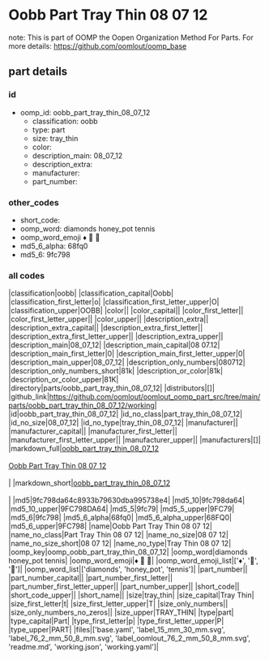 # Oobb Part Tray Thin 08 07 12  

note: This is part of OOMP the Oopen Organization Method For Parts. For more details: https://github.com/oomlout/oomp_base

##  part details





### id
* oomp_id: oobb_part_tray_thin_08_07_12
  * classification: oobb
  * type: part
  * size: tray_thin
  * color: 
  * description_main: 08_07_12
  * description_extra: 
  * manufacturer: 
  * part_number: 

### other_codes
* short_code: 
* oomp_word: diamonds honey_pot tennis
* oomp_word_emoji :diamonds: :honey_pot: :tennis:
* md5_6_alpha: 68fq0
* md5_6: 9fc798

### all codes 
|classification|oobb|
|classification_capital|Oobb|
|classification_first_letter|o|
|classification_first_letter_upper|O|
|classification_upper|OOBB|
|color||
|color_capital||
|color_first_letter||
|color_first_letter_upper||
|color_upper||
|description_extra||
|description_extra_capital||
|description_extra_first_letter||
|description_extra_first_letter_upper||
|description_extra_upper||
|description_main|08_07_12|
|description_main_capital|08 07.12|
|description_main_first_letter|0|
|description_main_first_letter_upper|0|
|description_main_upper|08_07_12|
|description_only_numbers|080712|
|description_only_numbers_short|81k|
|description_or_color|81k|
|description_or_color_upper|81K|
|directory|parts/oobb_part_tray_thin_08_07_12|
|distributors|[]|
|github_link|https://github.com/oomlout/oomlout_oomp_part_src/tree/main/parts/oobb_part_tray_thin_08_07_12/working|
|id|oobb_part_tray_thin_08_07_12|
|id_no_class|part_tray_thin_08_07_12|
|id_no_size|08_07_12|
|id_no_type|tray_thin_08_07_12|
|manufacturer||
|manufacturer_capital||
|manufacturer_first_letter||
|manufacturer_first_letter_upper||
|manufacturer_upper||
|manufacturers|[]|
|markdown_full|[oobb_part_tray_thin_08_07_12](https://github.com/oomlout/oomlout_oomp_part_src/tree/main/parts/oobb_part_tray_thin_08_07_12/working)<br>[](https://github.com/oomlout/oomlout_oomp_part_src/tree/main/parts/oobb_part_tray_thin_08_07_12/working)<br>[Oobb Part Tray Thin 08 07 12](https://github.com/oomlout/oomlout_oomp_part_src/tree/main/parts/oobb_part_tray_thin_08_07_12/working)<br><br>|
|markdown_short|[oobb_part_tray_thin_08_07_12](https://github.com/oomlout/oomlout_oomp_part_src/tree/main/parts/oobb_part_tray_thin_08_07_12/working)<br><br>|
|md5|9fc798da64c8933b79630dba995738e4|
|md5_10|9fc798da64|
|md5_10_upper|9FC798DA64|
|md5_5|9fc79|
|md5_5_upper|9FC79|
|md5_6|9fc798|
|md5_6_alpha|68fq0|
|md5_6_alpha_upper|68FQ0|
|md5_6_upper|9FC798|
|name|Oobb Part Tray Thin 08 07 12|
|name_no_class|Part Tray Thin 08 07 12|
|name_no_size|08 07 12|
|name_no_size_short|08 07 12|
|name_no_type|Tray Thin 08 07 12|
|oomp_key|oomp_oobb_part_tray_thin_08_07_12|
|oomp_word|diamonds honey_pot tennis|
|oomp_word_emoji|:diamonds: :honey_pot: :tennis:|
|oomp_word_emoji_list|[':diamonds:', ':honey_pot:', ':tennis:']|
|oomp_word_list|['diamonds', 'honey_pot', 'tennis']|
|part_number||
|part_number_capital||
|part_number_first_letter||
|part_number_first_letter_upper||
|part_number_upper||
|short_code||
|short_code_upper||
|short_name||
|size|tray_thin|
|size_capital|Tray Thin|
|size_first_letter|t|
|size_first_letter_upper|T|
|size_only_numbers||
|size_only_numbers_no_zeros||
|size_upper|TRAY_THIN|
|type|part|
|type_capital|Part|
|type_first_letter|p|
|type_first_letter_upper|P|
|type_upper|PART|
|files|['base.yaml', 'label_15_mm_30_mm.svg', 'label_76_2_mm_50_8_mm.svg', 'label_oomlout_76_2_mm_50_8_mm.svg', 'readme.md', 'working.json', 'working.yaml']|
